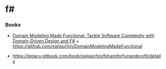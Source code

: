 f\#
===

### Books

-   [Domain Modeling Made Functional: Tackle Software Complexity with Domain-Driven Design and F\#](https://www.amazon.com/Domain-Modeling-Made-Functional-Domain-Driven/dp/1680502549) + https://github.com/swlaschin/DomainModelingMadeFunctional

<!-- -->

-   https://legacy.gitbook.com/book/swlaschin/fsharpforfunandprofit/details
